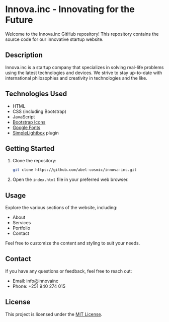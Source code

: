 # Innova.inc - Innovating for the Future

Welcome to the Innova.inc GitHub repository! This repository contains the source code for our innovative startup website.

## Description

Innova.inc is a startup company that specializes in solving real-life problems using the latest technologies and devices. We strive to stay up-to-date with international philosophies and creativity in technologies and the like.

## Technologies Used

- HTML
- CSS (including Bootstrap)
- JavaScript
- [Bootstrap Icons](https://icons.getbootstrap.com/)
- [Google Fonts](https://fonts.google.com/)
- [SimpleLightbox](https://simplelightbox.com/) plugin

## Getting Started


1. Clone the repository:

   ```bash
   git clone https://github.com/abel-cosmic/innova-inc.git
   ```

2. Open the `index.html` file in your preferred web browser.

## Usage

Explore the various sections of the website, including:

- About
- Services
- Portfolio
- Contact

Feel free to customize the content and styling to suit your needs.

## Contact

If you have any questions or feedback, feel free to reach out:

- Email: info@innovainc
- Phone: +251 940 274 015

## License

This project is licensed under the [MIT License](LICENSE).

